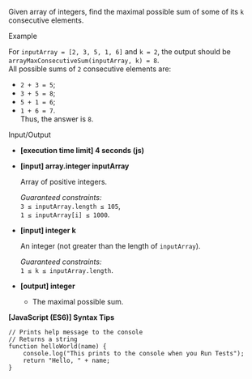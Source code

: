 Given array of integers, find the maximal possible sum of some of its `k` consecutive
elements.

Example

For `inputArray = [2, 3, 5, 1, 6]` and `k = 2`, the output should be  
`arrayMaxConsecutiveSum(inputArray, k) = 8`.  
All possible sums of `2` consecutive elements are:

- `2 + 3 = 5`;
- `3 + 5 = 8`;
- `5 + 1 = 6`;
- `1 + 6 = 7`.  
  Thus, the answer is `8`.

Input/Output

- **\[execution time limit\] 4 seconds (js)**

- **\[input\] array.integer inputArray**

  Array of positive integers.

  _Guaranteed constraints:_  
  `3 ≤ inputArray.length ≤ 105`,  
  `1 ≤ inputArray[i] ≤ 1000`.

- **\[input\] integer k**

  An integer (not greater than the length of `inputArray`).

  _Guaranteed constraints:_  
  `1 ≤ k ≤ inputArray.length`.

- **\[output\] integer**

  - The maximal possible sum.

**\[JavaScript (ES6)\] Syntax Tips**

    // Prints help message to the console
    // Returns a string
    function helloWorld(name) {
        console.log("This prints to the console when you Run Tests");
        return "Hello, " + name;
    }

